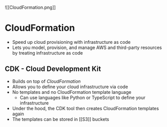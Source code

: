 ![[CloudFormation.png]]
# CloudFormation
- Speed up cloud provisioning with infrastructure as code
- Lets you model, provision, and manage AWS and third-party resources by treating infrastructure as code

## CDK - Cloud Development Kit
- Builds on top of *CloudFormation*
- Allows you to define your cloud infrastructure via code
- No templates and no CloudFormation template language
	- Can use languages like Python or TypeScript to define your infrastructure
- Under the hood, the CDK tool then creates CloudFormation templates again
- The templates can be stored in [[S3]] buckets
